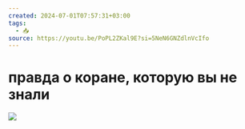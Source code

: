 ```yaml
---
created: 2024-07-01T07:57:31+03:00
tags:
  - 📥
source: https://youtu.be/PoPL2ZKal9E?si=5NeN6GNZdlnVcIfo
---
```


# правда о коране, которую вы не знали

![](https://youtu.be/PoPL2ZKal9E?si=kDWkNCiT4MhMjU9P)